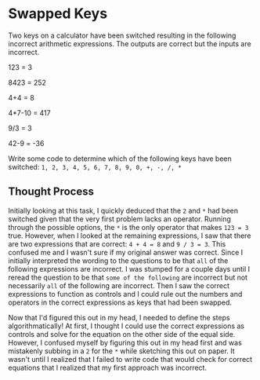 # Swapped Keys

Two keys on a calculator have been switched resulting in the following incorrect arithmetic expressions. The outputs are correct but the inputs are incorrect.

123    = 3

8423   = 252

4+4    = 8

4*7-10 = 417

9/3    = 3

42-9   = -36

Write some code to determine which of the following keys have been switched:
`1, 2, 3, 4, 5, 6, 7, 8, 9, 0, +, -, /, *`

## Thought Process

Initially looking at this task, I quickly deduced that the `2` and `*` had been switched given that the very first problem lacks an operator. Running through the possible options,
the `*` is the only operator that makes `123 = 3` true. However, when I looked at the remaining expressions, I saw that there are two expressions that are correct: `4 + 4 = 8` and `9 / 3 = 3`. This confused me and I wasn't sure if my original answer was correct. Since I initially interpreted the wording to the questions to be that `all` of the following expressions are incorrect. I was stumped for a couple days until I reread the question to be that `some of the following` are incorrect but not necessarily `all` of the following are incorrect. Then I saw the correct expressions to function as controls and I could rule out the numbers and operators in the correct expressions as keys that had been swapped.

Now that I'd figured this out in my head, I needed to define the steps algorithmatically! At first, I thought I could use the correct expressions as controls and solve for the equation on the other side of the equal side. However, I confused myself by figuring this out in my head first and was mistakenly subbing in a `2` for the `*` while sketching this out on paper. It wasn't until I realized that I failed to write code that would check for correct equations that I realized that my first approach was incorrect. 
